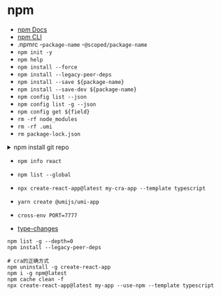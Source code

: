 # npm

- [npm Docs](https://docs.npmjs.com/)
- [npm CLI](https://docs.npmjs.com/cli/)
- .npmrc
-`package-name`
-`@scoped/package-name`
- `npm init -y`
- `npm help`
- `npm install --force`
- `npm install --legacy-peer-deps`
- `npm install --save ${package-name}`
- `npm install --save-dev ${package-name}`
- `npm config list --json`
- `npm config list -g --json`
- `npm config get ${field}`
- `rm -rf node_modules`
- `rm -rf .umi`
- `rm package-lock.json`


<details>
    <summary>
        npm install git repo
    </summary>

```
npm install git+https://github.tesla.cn/haixhu/stencil-starter-git-package.git#master
```

</details>

- `npm info react`
- `npm list --global`
- `npx create-react-app@latest my-cra-app --template typescript`
- `yarn create @umijs/umi-app`

- `cross-env PORT=7777`
- [type-changes](https://github.com/type-challenges/type-challenges)

```shell
npm list -g --depth=0
npm install --legacy-peer-deps

# cra的正确方式
npm uninstall -g create-react-app
npm i -g npm@latest
npm cache clean -f
npx create-react-app@latest my-app --use-npm --template typescript
```
